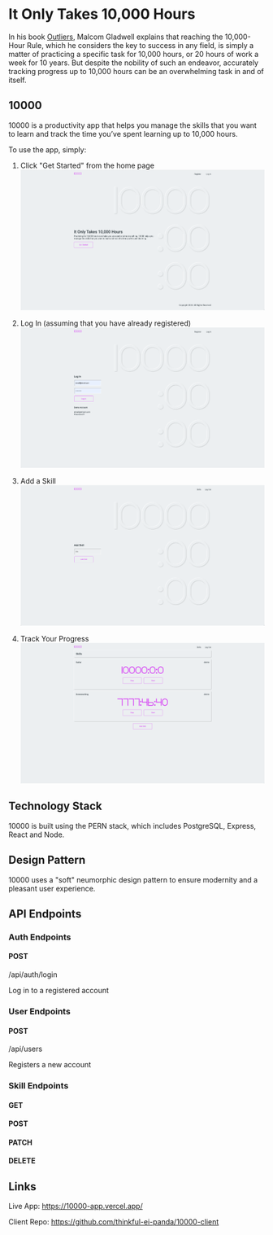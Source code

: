 # It Only Takes 10,000 Hours

In his book [Outliers](https://en.wikipedia.org/wiki/Outliers_(book)), Malcom Gladwell explains that reaching the 10,000-Hour Rule, which he considers the key to success in any field, is simply a matter of practicing a specific task for 10,000 hours, or 20 hours of work a week for 10 years. But despite the nobility of such an endeavor, accurately tracking progress up to 10,000 hours can be an overwhelming task in and of itself.

## 10000
10000 is a productivity app that helps you manage the skills that you want to learn and track the time you’ve spent learning up to 10,000 hours.

To use the app, simply:

1. Click "Get Started" from the home page
![Home Page](./screenshots/10000-home.png "Home Page")

2. Log In (assuming that you have already registered)
![Login Page](./screenshots/10000-login.png "Login")

3. Add a Skill
![Add Skill Page](./screenshots/10000-addskill.png "Add Skill")

4. Track Your Progress
![Skills Page](./screenshots/10000-skills.png "Skills")

## Technology Stack
10000 is built using the PERN stack, which includes PostgreSQL, Express, React and Node.

## Design Pattern
10000 uses a "soft" neumorphic design pattern to ensure modernity and a pleasant user experience.

## API Endpoints
### Auth Endpoints
#### POST
/api/auth/login

Log in to a registered account

### User Endpoints
#### POST
/api/users

Registers a new account

### Skill Endpoints
#### GET


#### POST


#### PATCH


#### DELETE


## Links
Live App: https://10000-app.vercel.app/

Client Repo: https://github.com/thinkful-ei-panda/10000-client